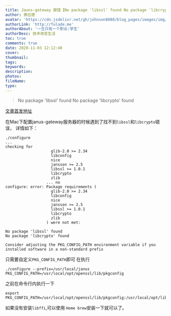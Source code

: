 ```yaml
---
title: Jauns-gateway 报错【No package 'libssl' found No package 'libcrypto' found】
author: 弗拉德
avatar: 'https://cdn.jsdelivr.net/gh/johnson8888/blog_pages/images/img/avatar.jpg'
authorLink: 'http://fulade.me'
authorAbout: '一生只有一个职业:学生'
authorDesc: 技术改变生活
toc: true
comments: true
date: 2020-11-03 12:12:40
cover:
thumbnail:
tags:
keywords:
description:
photos:
fileName:
type:
---
```


> No package 'libssl' found
No package 'libcrypto' found
<!--more-->
[文章首发地址](http://fulade.me/tips-janus-openssl-1.html)

在Mac下配置janus-gateway服务器的时候遇到了找不到`libssl`和`libcrypto`错误，
详情如下：
```
./configure
...
checking for
                    glib-2.0 >= 2.34
					libconfig
                    nice
                    jansson >= 2.5
                    libssl >= 1.0.1
                    libcrypto
                    zlib
                  ... no
configure: error: Package requirements (
                    glib-2.0 >= 2.34
					libconfig
                    nice
                    jansson >= 2.5
                    libssl >= 1.0.1
                    libcrypto
                    zlib
                  ) were not met:

No package 'libssl' found
No package 'libcrypto' found

Consider adjusting the PKG_CONFIG_PATH environment variable if you
installed software in a non-standard prefix
```
只需要自定义`PKG_CONFIG_PATH`即可
在执行  
```
./configure --prefix=/usr/local/janus PKG_CONFIG_PATH=/usr/local/opt/openssl/lib/pkgconfig
```
之前在命令行内执行一下
```
export PKG_CONFIG_PATH=/usr/local/opt/openssl/lib/pkgconfig:/usr/local/opt/libffi/lib/pkgconfig
 ```
如果没有安装`libffi`,可以使用 `Home brew`安装一下就可以了。
